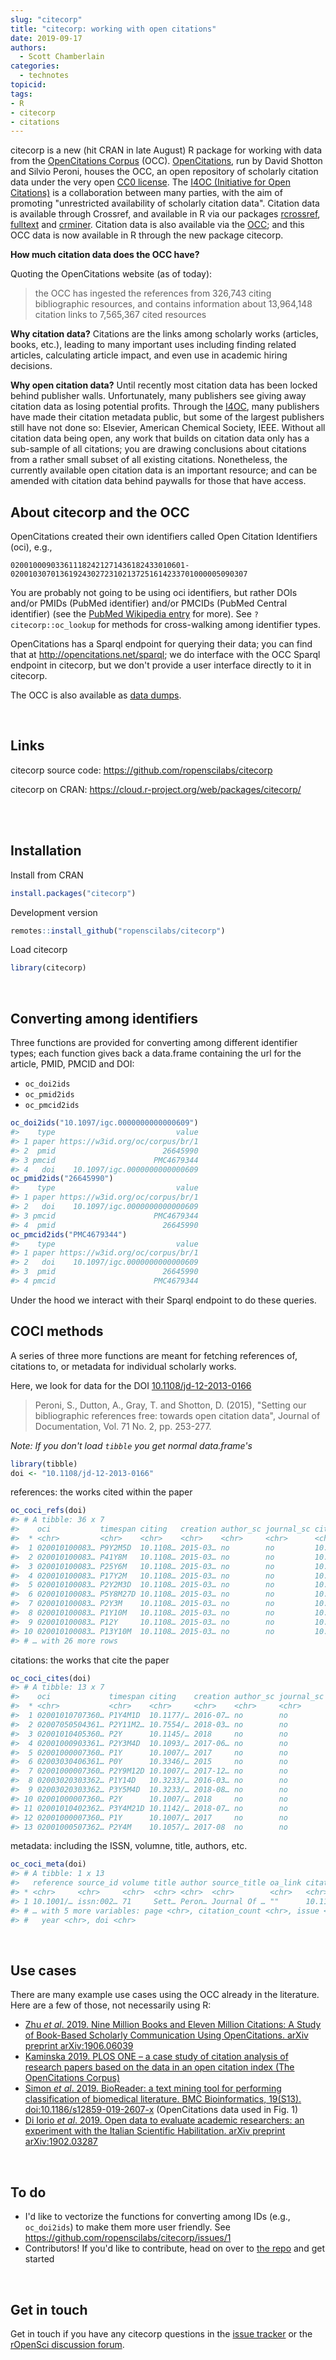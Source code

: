 ```yaml
---
slug: "citecorp"
title: "citecorp: working with open citations"
date: 2019-09-17
authors:
  - Scott Chamberlain
categories:
  - technotes
topicid:
tags:
- R
- citecorp
- citations
---
```




citecorp is a new (hit CRAN in late August) R package for working with data from the
[OpenCitations Corpus][corpus] (OCC).
[OpenCitations](http://opencitations.net/), run by David Shotton and Silvio Peroni,
houses the OCC, an open repository of scholarly citation data
under the very open [CC0 license][CC0]. The [I4OC (Initiative for Open Citations)][i4oc]
is a collaboration between many parties, with the aim of promoting "unrestricted
availability of scholarly citation data". Citation data is available through Crossref,
and available in R via our packages [rcrossref][], [fulltext][] and [crminer][].
Citation data is also available via the [OCC][corpus]; and this OCC data is now
available in R through the new package citecorp.

__How much citation data does the OCC have?__

Quoting the OpenCitations website (as of today): 

> the OCC has ingested the references from 326,743 citing bibliographic
> resources, and contains information about 13,964,148 citation links to 7,565,367
> cited resources

__Why citation data?__ Citations are the links among scholarly works (articles, books,
etc.), leading to many important uses including finding related articles, calculating
article impact, and even use in academic hiring decisions.

__Why open citation data?__ Until recently most citation data has been locked behind
publisher walls. Unfortunately, many publishers see giving away citation data as
losing potential profits. Through the [I4OC][i4oc], many publishers have made 
their citation metadata public, but some of the largest publishers still have not
done so: Elsevier, American Chemical Society, IEEE. Without all citation data being
open, any work that builds on citation data only has a sub-sample of all citations;
you are drawing conclusions about citations from a rather small subset of all
existing citations. Nonetheless, the currently available open citation data is
an important resource; and can be amended with citation data behind paywalls
for those that have access.

## About citecorp and the OCC

OpenCitations created their own identifiers called Open Citation Identifiers (oci), e.g., 

```
020010009033611182421271436182433010601-02001030701361924302723102137251614233701000005090307
```

You are probably not going to be using oci identifiers, but rather DOIs and/or PMIDs 
(PubMed identifier) and/or PMCIDs (PubMed Central identifier) (see the [PubMed Wikipedia entry][pm]
for more). See `?citecorp::oc_lookup` for methods for cross-walking among identifier types.

OpenCitations has a Sparql endpoint for querying their data; you can find that
at <http://opencitations.net/sparql>; we do interface with the OCC Sparql endpoint 
in citecorp, but we don't provide a user interface directly to it in citecorp.

The OCC is also available as [data dumps](https://opencitations.net/download).

<br>

## Links

citecorp source code: <https://github.com/ropenscilabs/citecorp>

citecorp on CRAN: <https://cloud.r-project.org/web/packages/citecorp/>

<br><br>

## Installation

Install from CRAN


```r
install.packages("citecorp")
```

Development version


```r
remotes::install_github("ropenscilabs/citecorp")
```

Load citecorp


```r
library(citecorp)
```

<br>

## Converting among identifiers

Three functions are provided for converting among different identifier types;
each function gives back a data.frame containing the url for the article, PMID,
PMCID and DOI:

* `oc_doi2ids`
* `oc_pmid2ids`
* `oc_pmcid2ids`


```r
oc_doi2ids("10.1097/igc.0000000000000609")
#>    type                           value
#> 1 paper https://w3id.org/oc/corpus/br/1
#> 2  pmid                        26645990
#> 3 pmcid                      PMC4679344
#> 4   doi    10.1097/igc.0000000000000609
oc_pmid2ids("26645990")
#>    type                           value
#> 1 paper https://w3id.org/oc/corpus/br/1
#> 2   doi    10.1097/igc.0000000000000609
#> 3 pmcid                      PMC4679344
#> 4  pmid                        26645990
oc_pmcid2ids("PMC4679344")
#>    type                           value
#> 1 paper https://w3id.org/oc/corpus/br/1
#> 2   doi    10.1097/igc.0000000000000609
#> 3  pmid                        26645990
#> 4 pmcid                      PMC4679344
```

Under the hood we interact with their Sparql endpoint to do these queries.

## COCI methods

A series of three more functions are meant for fetching references of,
citations to, or metadata for individual scholarly works.

Here, we look for data for the DOI [10.1108/jd-12-2013-0166][paper]

> Peroni, S., Dutton, A., Gray, T. and Shotton, D. (2015), "Setting our 
> bibliographic references free: towards open citation data", Journal of
> Documentation, Vol. 71 No. 2, pp. 253-277.

_Note: If you don't load `tibble` you get normal data.frame's_


```r
library(tibble)
doi <- "10.1108/jd-12-2013-0166"
```

references: the works cited within the paper


```r
oc_coci_refs(doi)
#> # A tibble: 36 x 7
#>    oci           timespan citing   creation author_sc journal_sc cited     
#>  * <chr>         <chr>    <chr>    <chr>    <chr>     <chr>      <chr>     
#>  1 020010100083… P9Y2M5D  10.1108… 2015-03… no        no         10.1001/j…
#>  2 020010100083… P41Y8M   10.1108… 2015-03… no        no         10.1002/a…
#>  3 020010100083… P25Y6M   10.1108… 2015-03… no        no         10.1002/(…
#>  4 020010100083… P17Y2M   10.1108… 2015-03… no        no         10.1007/b…
#>  5 020010100083… P2Y2M3D  10.1108… 2015-03… no        no         10.1007/s…
#>  6 020010100083… P5Y8M27D 10.1108… 2015-03… no        no         10.1007/s…
#>  7 020010100083… P2Y3M    10.1108… 2015-03… no        no         10.1016/j…
#>  8 020010100083… P1Y10M   10.1108… 2015-03… no        no         10.1016/j…
#>  9 020010100083… P12Y     10.1108… 2015-03… no        no         10.1023/a…
#> 10 020010100083… P13Y10M  10.1108… 2015-03… no        no         10.1038/3…
#> # … with 26 more rows
```
citations: the works that cite the paper


```r
oc_coci_cites(doi)
#> # A tibble: 13 x 7
#>    oci             timespan citing    creation author_sc journal_sc cited  
#>  * <chr>           <chr>    <chr>     <chr>    <chr>     <chr>      <chr>  
#>  1 02001010707360… P1Y4M1D  10.1177/… 2016-07… no        no         10.110…
#>  2 02007050504361… P2Y11M2… 10.7554/… 2018-03… no        no         10.110…
#>  3 02001010405360… P2Y      10.1145/… 2018     no        no         10.110…
#>  4 02001000903361… P2Y3M4D  10.1093/… 2017-06… no        no         10.110…
#>  5 02001000007360… P1Y      10.1007/… 2017     no        no         10.110…
#>  6 02003030406361… P0Y      10.3346/… 2015     no        no         10.110…
#>  7 02001000007360… P2Y9M12D 10.1007/… 2017-12… no        no         10.110…
#>  8 02003020303362… P1Y14D   10.3233/… 2016-03… no        no         10.110…
#>  9 02003020303362… P3Y5M4D  10.3233/… 2018-08… no        no         10.110…
#> 10 02001000007360… P2Y      10.1007/… 2018     no        no         10.110…
#> 11 02001010402362… P3Y4M21D 10.1142/… 2018-07… no        no         10.110…
#> 12 02001000007360… P1Y      10.1007/… 2017     no        no         10.110…
#> 13 02001000507362… P2Y4M    10.1057/… 2017-08  no        no         10.110…
```

metadata: including the ISSN, volumne, title, authors, etc.


```r
oc_coci_meta(doi)
#> # A tibble: 1 x 13
#>   reference source_id volume title author source_title oa_link citation
#> * <chr>     <chr>     <chr>  <chr> <chr>  <chr>        <chr>   <chr>   
#> 1 10.1001/… issn:002… 71     Sett… Peron… Journal Of … ""      10.1177…
#> # … with 5 more variables: page <chr>, citation_count <chr>, issue <chr>,
#> #   year <chr>, doi <chr>
```

<br>

## Use cases

There are many example use cases using the OCC already in the literature. Here 
are a few of those, not necessarily using R:

* [Zhu _et al_. 2019. Nine Million Books and Eleven Million Citations: A Study of Book-Based Scholarly Communication Using OpenCitations. arXiv preprint arXiv:1906.06039](https://arxiv.org/abs/1906.06039)
* [Kaminska 2019. PLOS ONE – a case study of citation analysis of research papers based on the data in an open citation index (The OpenCitations Corpus)][kaminska]
* [Simon _et al_. 2019. BioReader: a text mining tool for performing classification of biomedical literature. BMC Bioinformatics, 19(S13). doi:10.1186/s12859-019-2607-x](https://doi.org/10.1186/s12859-019-2607-x) (OpenCitations data used in Fig. 1)
* [Di Iorio _et al_. 2019. Open data to evaluate academic researchers: an experiment with the Italian Scientific Habilitation. arXiv preprint arXiv:1902.03287](https://arxiv.org/abs/1902.03287)

<br>

## To do

- I'd like to vectorize the functions for converting among IDs (e.g., `oc_doi2ids`)
to make them more user friendly. See <https://github.com/ropenscilabs/citecorp/issues/1>
- Contributors! If you'd like to contribute, head on over to [the repo][citecorp] and
get started

<br>

## Get in touch

Get in touch if you have any citecorp questions in the 
[issue tracker](https://github.com/ropenscilabs/citecorp/issues) or the 
[rOpenSci discussion forum](https://discuss.ropensci.org/).



[citecorp]: https://github.com/ropenscilabs/citecorp
[corpus]: http://opencitations.net/corpus
[CC0]: https://creativecommons.org/publicdomain/zero/1.0/
[i4oc]: https://i4oc.org/
[paper]: https://doi.org/10.1108/jd-12-2013-0166
[kaminska]: https://www.researchgate.net/profile/Anna_Kaminska14/publication/320595746_PLOS_ONE_-_a_case_study_of_citation_analysis_of_research_papers_based_on_the_data_in_an_open_citation_index_The_OpenCitations_Corpus/links/5a6491240f7e9b6b8fd9a0e1/PLOS-ONE-a-case-study-of-citation-analysis-of-research-papers-based-on-the-data-in-an-open-citation-index-The-OpenCitations-Corpus.pdf
[rcrossref]: https://github.com/ropensci/rcrossref
[fulltext]: https://github.com/ropensci/fulltext
[crminer]: https://github.com/ropensci/crminer
[pm]: https://en.wikipedia.org/wiki/PubMed
